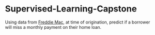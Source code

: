 # Supervised-Learning-Capstone

Using data from [Freddie Mac](http://www.freddiemac.com/research/datasets/sf_loanlevel_dataset.html), at time of origination, predict if a borrower will miss a monthly payment on their home loan.